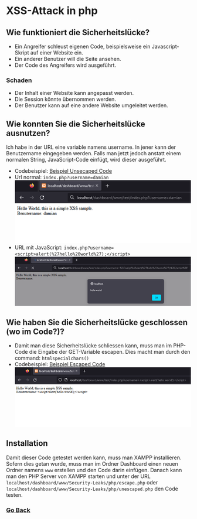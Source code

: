 # XSS-Attack in php

## Wie funktioniert die Sicherheitslücke?
- Ein Angreifer schleust eigenen Code, beispielsweise ein Javascript-Skript auf einer Website ein.
- Ein anderer Benutzer will die Seite ansehen.
- Der Code des Angreifers wird ausgeführt. 

### Schaden
- Der Inhalt einer Website kann angepasst werden.
- Die Session könnte übernommen werden.
- Der Benutzer kann auf eine andere Website umgeleitet werden.

## Wie konnten Sie die Sicherheitslücke ausnutzen?

Ich habe in der URL eine variable namens username. In jener kann der Benutzername eingegeben werden. Falls man jetzt jedoch anstatt einem normalen String, JavaScript-Code einfügt, wird dieser ausgeführt. 
- Codebeispiel: [Beispiel Unsecaped Code](/php/unescaped.php)
- Url normal: ```index.php?username=damian```
![Normale Ausgabe](/php/normal.png)
- URL mit JavaScript: ```index.php?username=<script>alert(%27hello%20world%27);</script>```
![Normale Ausgabe](/php/xss.png)


## Wie haben Sie die Sicherheitslücke geschlossen (wo im Code?)?

- Damit man diese Sicherheitslücke schliessen kann, muss man im PHP-Code die Eingabe der GET-Variable escapen. Dies macht man durch den command: ```htmlspecialchars()```
- Codebeispiel: [Beispiel Escaped Code](/php/escaped.png)
![Beispiel Escaped Code](/php/escaped.png)

## Installation
Damit dieser Code getestet werden kann, muss man XAMPP installieren. Sofern dies getan wurde, muss man im Ordner Dashboard einen neuen Ordner namens ```www``` erstellen und den Code darin einfügen. Danach kann man den PHP Server von XAMPP starten und unter der URL ```localhost/dashboard/www/Security-Leaks/php/escape.php``` oder ```localhost/dashboard/www/Security-Leaks/php/unescaped.php``` den Code testen.
### [Go Back](https://github.com/Damian-Sommer/Security-Leaks)